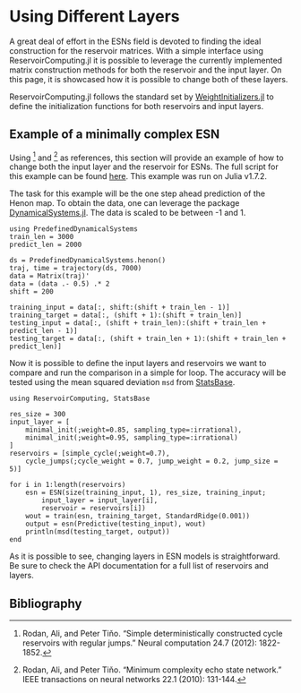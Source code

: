 # Using Different Layers

A great deal of effort in the ESNs field is devoted to finding the ideal construction for the reservoir matrices. With a simple interface using ReservoirComputing.jl it is possible to leverage the currently implemented matrix construction methods for both the reservoir and the input layer. On this page, it is showcased how it is possible to change both of these layers.

ReservoirComputing.jl follows the standard set by [WeightInitializers.jl](https://github.com/LuxDL/WeightInitializers.jl) to define the initialization functions for both reservoirs and input layers. 

## Example of a minimally complex ESN

Using [^1] and [^2] as references, this section will provide an example of how to change both the input layer and the reservoir for ESNs. The full script for this example can be found [here](https://github.com/MartinuzziFrancesco/reservoir-computing-examples/blob/main/change_layers/layers.jl). This example was run on Julia v1.7.2.

The task for this example will be the one step ahead prediction of the Henon map. To obtain the data, one can leverage the package [DynamicalSystems.jl](https://juliadynamics.github.io/DynamicalSystems.jl/dev/). The data is scaled to be between -1 and 1.

```@example mesn
using PredefinedDynamicalSystems
train_len = 3000
predict_len = 2000

ds = PredefinedDynamicalSystems.henon()
traj, time = trajectory(ds, 7000)
data = Matrix(traj)'
data = (data .- 0.5) .* 2
shift = 200

training_input = data[:, shift:(shift + train_len - 1)]
training_target = data[:, (shift + 1):(shift + train_len)]
testing_input = data[:, (shift + train_len):(shift + train_len + predict_len - 1)]
testing_target = data[:, (shift + train_len + 1):(shift + train_len + predict_len)]
```

Now it is possible to define the input layers and reservoirs we want to compare and run the comparison in a simple for loop. The accuracy will be tested using the mean squared deviation `msd` from [StatsBase](https://juliastats.org/StatsBase.jl/stable/).

```@example mesn
using ReservoirComputing, StatsBase

res_size = 300
input_layer = [
    minimal_init(;weight=0.85, sampling_type=:irrational),
    minimal_init(;weight=0.95, sampling_type=:irrational)
]
reservoirs = [simple_cycle(;weight=0.7),
    cycle_jumps(;cycle_weight = 0.7, jump_weight = 0.2, jump_size = 5)]

for i in 1:length(reservoirs)
    esn = ESN(size(training_input, 1), res_size, training_input;
        input_layer = input_layer[i],
        reservoir = reservoirs[i])
    wout = train(esn, training_target, StandardRidge(0.001))
    output = esn(Predictive(testing_input), wout)
    println(msd(testing_target, output))
end
```

As it is possible to see, changing layers in ESN models is straightforward. Be sure to check the API documentation for a full list of reservoirs and layers.

## Bibliography

[^1]: Rodan, Ali, and Peter Tiňo. “Simple deterministically constructed cycle reservoirs with regular jumps.” Neural computation 24.7 (2012): 1822-1852.
[^2]: Rodan, Ali, and Peter Tiňo. “Minimum complexity echo state network.” IEEE transactions on neural networks 22.1 (2010): 131-144.
